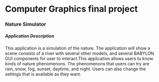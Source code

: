 # Computer Graphics final project
### Nature Simulator

##### Application Description
This application is a simulation of the nature. The application will show a  scene consists of a river with several other models, and several BABYLON GUI components for user to interact.This application allows users to know kinds of nature phenomenons. The phenomenons that users can try are rain, snow, fog, sunset, daytime, and night. Users can also change the settings that is available as they want.

